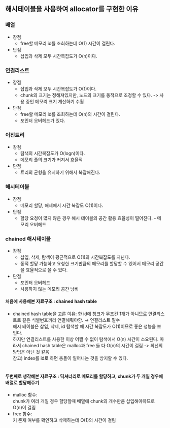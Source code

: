 ## 해시테이블을 사용하여 allocator를 구현한 이유


### 배열
- 장점<br>
  - free할 메모리 id를 조회하는데 O(1) 시간이 걸린다.
- 단점<br>
    - 삽입과 삭제 모두 시간복잡도가 O(n)이다.


### 연결리스트
- 장점<br>
    - 삽입과 삭제 모두 시간복잡도가 O(1)이다.<br>
    - chunk의 크기는 정해져있지만, 노드의 크기를 동적으로 조정할 수 있다. -> 사용 중인 메모리 크기 계산하기 수월
- 단점<br>
    - free할 메모리 id를 조회하는데 O(n)의 시간이 걸린다.<br>
    - 포인터 오버헤드가 있다.


### 이진트리
- 장점<br>
    - 탐색의 시간복잡도가 O(logn)이다.<br>
    - 메모리 풀의 크기가 커져서 효율적
- 단점<br>
    - 트리의 균형을 유지하기 위해서 복잡해진다.

### 해시테이블
- 장점<br>
    - 메모리 할당, 해제에서 시간 복잡도 O(1)이다.
- 단점<br>
    - 할당 요청이 많지 않은 경우 해시 테이블의 공간 활용 효율성이 떨어진다. - 메모리 오버헤드

### chained 해시테이블
- 장점<br>
    - 삽입, 삭제, 탐색이 평균적으로 O(1)의 시간복잡도를 지닌다.
    - 동적 할당 가능하고 요청한 크기만큼의 메모리를 할당할 수 있어서 메모리 공간을 효율적으로 쓸 수 있다.
- 단점<br>
    - 포인터 오버헤드
    - 사용하지 않는 메모리 공간 낭비

#### 처음에 사용해본 자료구조 : chained hash table
- chained hash table을 고른 이유:
    한 id에 청크가 무조건 1개가 아니므로 연결리스트로 같은 식별번호끼리 연결해줘야함. → 연결리스트 필수 <br>
    해시 테이블은 삽입, 삭제, id 탐색할 때 시간 복잡도가 O(1)이므로 좋은 성능을 보인다. <br>
    하지만 연결리스트를 사용한 이상 어쩔 수 없이 탐색에서 O(n) 시간이 소요된다. 따라서 chained hash table은 malloc과 free 둘 다 O(n)의 시간이 걸림 -> 최선의 방법은 아닌 것 같음<br>
    참고) index를 id로 하면 충돌이 일어나는 것을 방지할 수 있다.<br>
    <br>

#### 두번째로 생각해본 자료구조 : 딕셔너리로 메모리를 할당하고, chunk가 두 개일 경우에 배열로 할당해주기
- malloc 함수:<br> chunk가 여러 개일 경우 할당할때 배열에 chunk의 개수만큼 삽입해야하므로 O(n)이 걸림
- free 함수: <br> 키 존재 여부를 확인하고 삭제하는데 O(1)의 시간이 걸림